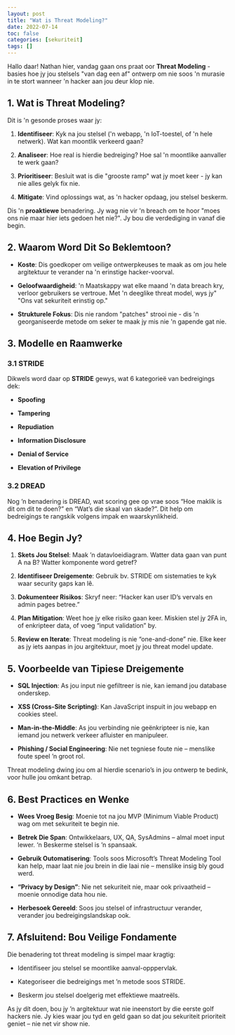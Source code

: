 ```yaml
---
layout: post
title: "Wat is Threat Modeling?"
date: 2022-07-14
toc: false
categories: [sekuriteit]
tags: []
---
```


Hallo daar! Nathan hier, vandag gaan ons praat oor **Threat Modeling** - basies hoe jy jou stelsels "van dag een af" ontwerp om nie soos 'n murasie in te stort wanneer 'n hacker aan jou deur klop nie. 

## 1. Wat is Threat Modeling?
Dit is 'n gesonde proses waar jy:

1. **Identifiseer**: Kyk na jou stelsel ('n webapp, 'n IoT-toestel, of 'n hele netwerk). Wat kan moontlik verkeerd gaan?

2. **Analiseer**: Hoe real is hierdie bedreiging? Hoe sal 'n moontlike aanvaller te werk gaan?

3. **Prioritiseer**: Besluit wat is die "grooste ramp" wat jy moet keer - jy kan nie alles gelyk fix nie.

4. **Mitigate**: Vind oplossings wat, as 'n hacker opdaag, jou stelsel beskerm.

Dis 'n **proaktiewe** benadering. Jy wag nie vir 'n breach om te hoor "moes ons nie maar hier iets gedoen het nie?". Jy bou die verdediging in vanaf die begin.

## 2. Waarom Word Dit So Beklemtoon?

- **Koste**: Dis goedkoper om veilige ontwerpkeuses te maak as om jou hele argitektuur te verander na 'n erinstige hacker-voorval.

- **Geloofwaardigheid**: 'n Maatskappy wat elke maand 'n data breach kry, verloor gebruikers se vertroue. Met 'n deeglike threat model, wys jy" "Ons vat sekuriteit erinstig op."

- **Strukturele Fokus**: Dis nie random "patches" strooi nie - dis 'n georganiseerde metode om seker te maak jy mis nie 'n gapende gat nie.

## 3. Modelle en Raamwerke

### 3.1 STRIDE
Dikwels word daar op **STRIDE** gewys, wat 6 kategorieë van bedreigings dek:

- **Spoofing**

- **Tampering**

- **Repudiation**

- **Information Disclosure**

- **Denial of Service**

- **Elevation of Privilege** 


### 3.2 DREAD
Nog ’n benadering is DREAD, wat scoring gee op vrae soos “Hoe maklik is dit om dit te doen?” en “Wat’s die skaal van skade?”. Dit help om bedreigings te rangskik volgens impak en waarskynlikheid.

## 4. Hoe Begin Jy?

1. **Skets Jou Stelsel**: Maak ’n datavloeidiagram. Watter data gaan van punt A na B? Watter komponente word getref?

2. **Identifiseer Dreigemente**: Gebruik bv. STRIDE om sistematies te kyk waar security gaps kan lê.

3. **Dokumenteer Risikos**: Skryf neer: “Hacker kan user ID’s vervals en admin pages betree.”

4. **Plan Mitigation**: Weet hoe jy elke risiko gaan keer. Miskien stel jy 2FA in, of enkripteer data, of voeg “input validation” by.

5. **Review en Iterate**: Threat modeling is nie “one-and-done” nie. Elke keer as jy iets aanpas in jou argitektuur, moet jy jou threat model update.

## 5. Voorbeelde van Tipiese Dreigemente

- **SQL Injection**: As jou input nie gefiltreer is nie, kan iemand jou database onderskep.

- **XSS (Cross-Site Scripting)**: Kan JavaScript inspuit in jou webapp en cookies steel.

- **Man-in-the-Middle**: As jou verbinding nie geënkripteer is nie, kan iemand jou netwerk verkeer afluister en manipuleer.

- **Phishing / Social Engineering**: Nie net tegniese foute nie – menslike foute speel ’n groot rol.

Threat modeling dwing jou om al hierdie scenario’s in jou ontwerp te bedink, voor hulle jou omkant betrap.

## 6. Best Practices en Wenke

- **Wees Vroeg Besig**: Moenie tot na jou MVP (Minimum Viable Product) wag om met sekuriteit te begin nie.

- **Betrek Die Span**: Ontwikkelaars, UX, QA, SysAdmins – almal moet input lewer. ‘n Beskerme stelsel is ’n spansaak.

- **Gebruik Outomatisering**: Tools soos Microsoft’s Threat Modeling Tool kan help, maar laat nie jou brein in die laai nie – menslike insig bly goud werd.

- **“Privacy by Design”**: Nie net sekuriteit nie, maar ook privaatheid – moenie onnodige data hou nie.

- **Herbesoek Gereeld**: Soos jou stelsel of infrastructuur verander, verander jou bedreigingslandskap ook.

## 7. Afsluitend: Bou Veilige Fondamente
Die benadering tot threat modeling is simpel maar kragtig:

- Identifiseer jou stelsel se moontlike aanval-opppervlak.

- Kategoriseer die bedreigings met ’n metode soos STRIDE.

- Beskerm jou stelsel doelgerig met effektiewe maatreëls.

As jy dít doen, bou jy ’n argitektuur wat nie ineenstort by die eerste golf hackers nie. Jy kies waar jou tyd en geld gaan so dat jou sekuriteit prioriteit geniet – nie net vir show nie.